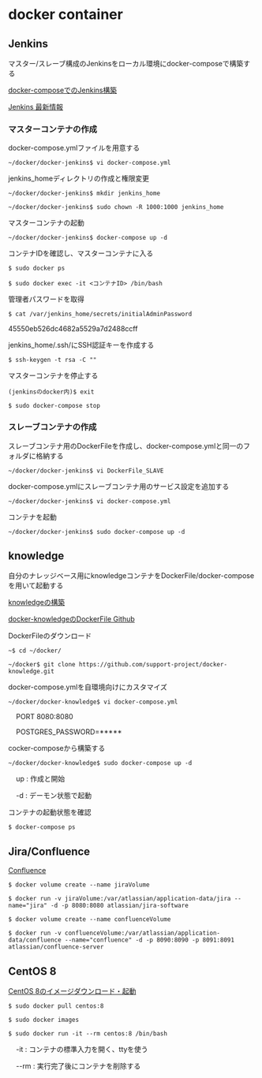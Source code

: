 # docker container
## Jenkins
マスター/スレーブ構成のJenkinsをローカル環境にdocker-composeで構築する

[docker-composeでのJenkins構築](https://qiita.com/KWS_0901/items/34d09b472bea9f5227a7)

[Jenkins 最新情報](https://hub.docker.com/_/jenkins?tab=tags&page=1&ordering=last_updated)

### マスターコンテナの作成
docker-compose.ymlファイルを用意する

`~/docker/docker-jenkins$ vi docker-compose.yml`

jenkins_homeディレクトリの作成と権限変更

`~/docker/docker-jenkins$ mkdir jenkins_home`

`~/docker/docker-jenkins$ sudo chown -R 1000:1000 jenkins_home`

マスターコンテナの起動

`~/docker/docker-jenkins$ docker-compose up -d`

コンテナIDを確認し、マスターコンテナに入る

`$ sudo docker ps`

`$ sudo docker exec -it <コンテナID> /bin/bash`

管理者パスワードを取得

`$ cat /var/jenkins_home/secrets/initialAdminPassword`

45550eb526dc4682a5529a7d2488ccff

jenkins_home/.ssh/にSSH認証キーを作成する

`$ ssh-keygen -t rsa -C ""`

マスターコンテナを停止する

`(jenkinsのdocker内)$ exit`

`$ sudo docker-compose stop`

### スレーブコンテナの作成

スレーブコンテナ用のDockerFileを作成し、docker-compose.ymlと同一のフォルダに格納する

`~/docker/docker-jenkins$ vi DockerFile_SLAVE`

docker-compose.ymlにスレーブコンテナ用のサービス設定を追加する

`~/docker/docker-jenkins$ vi docker-compose.yml`

コンテナを起動

`~/docker/docker-jenkins$ sudo docker-compose up -d`

## knowledge
自分のナレッジベース用にknowledgeコンテナをDockerFile/docker-composeを用いて起動する

[knowledgeの構築](https://syachiku.net/knowledge-install/)

[docker-knowledgeのDockerFile Github](https://github.com/support-project/docker-knowledge)

DockerFileのダウンロード

`~$ cd ~/docker/`

`~/docker$ git clone https://github.com/support-project/docker-knowledge.git`

docker-compose.ymlを自環境向けにカスタマイズ

`~/docker/docker-knowledge$ vi docker-compose.yml`

&nbsp;&nbsp;&nbsp; PORT 8080:8080

&nbsp;&nbsp;&nbsp; POSTGRES_PASSWORD=*****

cocker-composeから構築する

`~/docker/docker-knowledge$ sudo docker-compose up -d`

&nbsp;&nbsp;&nbsp; up : 作成と開始

&nbsp;&nbsp;&nbsp; -d : デーモン状態で起動

コンテナの起動状態を確認

`$ docker-compose ps`

## Jira/Confluence
[Confluence](https://qiita.com/iguchikoma/items/97128b3d3bfbbe7e71a4)

`$ docker volume create --name jiraVolume`

`$ docker run -v jiraVolume:/var/atlassian/application-data/jira --name="jira" -d -p 8080:8080 atlassian/jira-software`

`$ docker volume create --name confluenceVolume`

`$ docker run -v confluenceVolume:/var/atlassian/application-data/confluence --name="confluence" -d -p 8090:8090 -p 8091:8091 atlassian/confluence-server`

## CentOS 8
[CentOS 8のイメージダウンロード・起動](https://qiita.com/witchcraze/items/bc05f8fd90bea2dc333f)

`$ sudo docker pull centos:8`

`$ sudo docker images`

`$ sudo docker run -it --rm centos:8 /bin/bash`

&nbsp;&nbsp;&nbsp; -it : コンテナの標準入力を開く、ttyを使う

&nbsp;&nbsp;&nbsp; --rm : 実行完了後にコンテナを削除する

